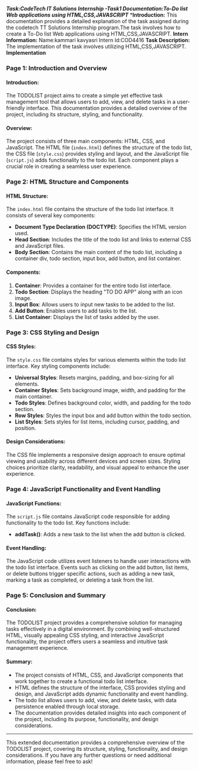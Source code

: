 ***Task:CodeTech IT Solutions Internship -Task1 Documentation:To-Do list Web applications using HTML,CSS,JAVASCRIPT***
***Introduction:**
This documentation provides a detailed explanation of the task assigned during the codetech TT Solutions Internship program.The task involves how to create a To-Do list Web applications using HTML,CSS,JAVASCRIPT.
**Intern Information:**
Name:kammari kavyasri
Intern Id:COD4416
**Task Description:**
The implementation of the task involves utilizing HTML,CSS,JAVASCRIPT.
**Implementation**

### Page 1: Introduction and Overview

#### Introduction:
The TODOLIST project aims to create a simple yet effective task management tool that allows users to add, view, and delete tasks in a user-friendly interface. This documentation provides a detailed overview of the project, including its structure, styling, and functionality.

#### Overview:
The project consists of three main components: HTML, CSS, and JavaScript. The HTML file (`index.html`) defines the structure of the todo list, the CSS file (`style.css`) provides styling and layout, and the JavaScript file (`script.js`) adds functionality to the todo list. Each component plays a crucial role in creating a seamless user experience.

### Page 2: HTML Structure and Components

#### HTML Structure:
The `index.html` file contains the structure of the todo list interface. It consists of several key components:

- **Document Type Declaration (DOCTYPE)**: Specifies the HTML version used.
- **Head Section**: Includes the title of the todo list and links to external CSS and JavaScript files.
- **Body Section**: Contains the main content of the todo list, including a container div, todo section, input box, add button, and list container.

#### Components:
1. **Container**: Provides a container for the entire todo list interface.
2. **Todo Section**: Displays the heading "TO DO APP" along with an icon image.
3. **Input Box**: Allows users to input new tasks to be added to the list.
4. **Add Button**: Enables users to add tasks to the list.
5. **List Container**: Displays the list of tasks added by the user.

### Page 3: CSS Styling and Design

#### CSS Styles:
The `style.css` file contains styles for various elements within the todo list interface. Key styling components include:

- **Universal Styles**: Resets margins, padding, and box-sizing for all elements.
- **Container Styles**: Sets background image, width, and padding for the main container.
- **Todo Styles**: Defines background color, width, and padding for the todo section.
- **Row Styles**: Styles the input box and add button within the todo section.
- **List Styles**: Sets styles for list items, including cursor, padding, and position.

#### Design Considerations:
The CSS file implements a responsive design approach to ensure optimal viewing and usability across different devices and screen sizes. Styling choices prioritize clarity, readability, and visual appeal to enhance the user experience.

### Page 4: JavaScript Functionality and Event Handling

#### JavaScript Functions:
The `script.js` file contains JavaScript code responsible for adding functionality to the todo list. Key functions include:

- **addTask()**: Adds a new task to the list when the add button is clicked.

#### Event Handling:
The JavaScript code utilizes event listeners to handle user interactions with the todo list interface. Events such as clicking on the add button, list items, or delete buttons trigger specific actions, such as adding a new task, marking a task as completed, or deleting a task from the list.

### Page 5: Conclusion and Summary

#### Conclusion:
The TODOLIST project provides a comprehensive solution for managing tasks effectively in a digital environment. By combining well-structured HTML, visually appealing CSS styling, and interactive JavaScript functionality, the project offers users a seamless and intuitive task management experience.

#### Summary:
- The project consists of HTML, CSS, and JavaScript components that work together to create a functional todo list interface.
- HTML defines the structure of the interface, CSS provides styling and design, and JavaScript adds dynamic functionality and event handling.
- The todo list allows users to add, view, and delete tasks, with data persistence enabled through local storage.
- The documentation provides detailed insights into each component of the project, including its purpose, functionality, and design considerations.

---

This extended documentation provides a comprehensive overview of the TODOLIST project, covering its structure, styling, functionality, and design considerations. If you have any further questions or need additional information, please feel free to ask!
